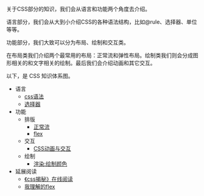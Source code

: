 关于CSS部分的知识，我们会从语言和功能两个角度去介绍。

语言部分，我们会从大到小介绍CSS的各种语法结构，比如@rule、选择器、单位等等。

功能部分，我们大致可以分为布局、绘制和交互类。

在布局类我们介绍两个最常用的布局：正常流和弹性布局。绘制类我们则会分成图形相关的和文字相关的绘制。最后我们会介绍动画和其它交互。

以下，是 CSS 知识体系图。



- 语言
    + [css语法][101]
    + [选择器][102]
- 功能
    + 排版
        - [正常流][103]
        - [flex][104]
    + 交互
        - [CSS动画与交互][105]
    + 绘制
        - [渲染:绘制颜色][106]
- 延展阅读
    + [《css揭秘》在线阅读](http://cdn.luoyelusheng.cn/assets/books/css%E6%8F%AD%E7%A7%98.pdf)
    + [我理解的flex][107]

[101]: https://github.com/jiangxia/FE-Knowledge/blob/master/posts/css/css语法.md
[102]: https://github.com/jiangxia/FE-Knowledge/blob/master/posts/css/选择器.md
[103]: https://github.com/jiangxia/FE-Knowledge/blob/master/posts/css/正常流.md
[104]: https://github.com/jiangxia/FE-Knowledge/blob/master/posts/css/flex.md
[105]: https://github.com/jiangxia/FE-Knowledge/blob/master/posts/css/CSS动画与交互.md
[106]: https://github.com/jiangxia/FE-Knowledge/blob/master/posts/css/绘制颜色.md
[107]: https://github.com/jiangxia/FE-Knowledge/blob/master/posts/css/我理解的flex.md



